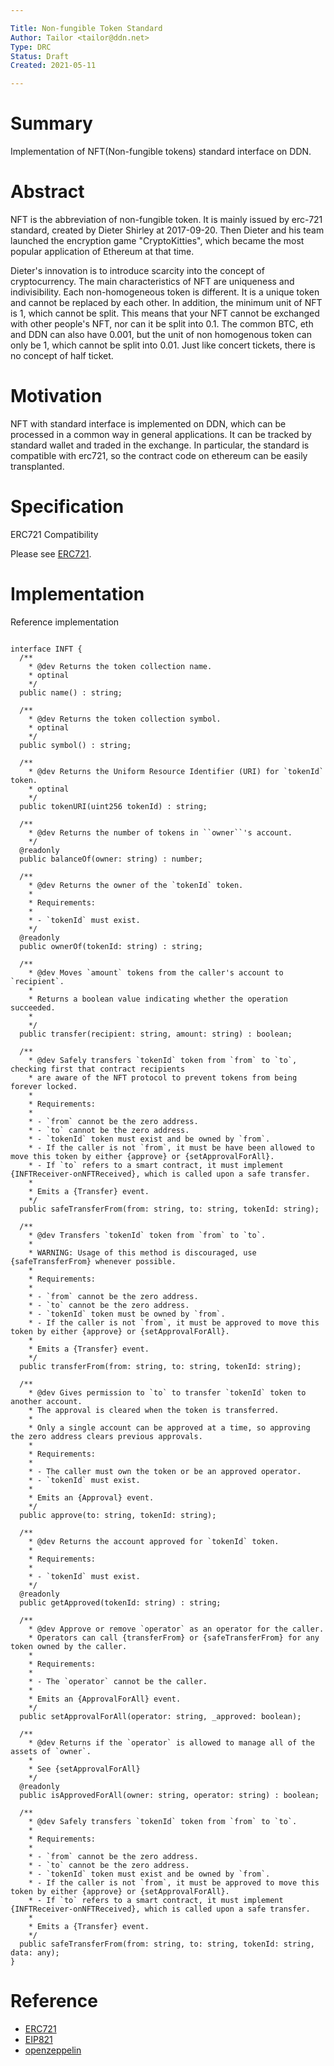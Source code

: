 ```yaml
---

Title: Non-fungible Token Standard
Author: Tailor <tailor@ddn.net>
Type: DRC
Status: Draft
Created: 2021-05-11

---
```


# Summary
Implementation of NFT(Non-fungible tokens) standard interface on DDN.

# Abstract
NFT is the abbreviation of non-fungible token. It is mainly issued by erc-721 standard, created by Dieter Shirley at 2017-09-20. Then Dieter and his team launched the encryption game "CryptoKitties", which became the most popular application of Ethereum at that time.

Dieter's innovation is to introduce scarcity into the concept of cryptocurrency. The main characteristics of NFT are uniqueness and indivisibility. Each non-homogeneous token is different. It is a unique token and cannot be replaced by each other. In addition, the minimum unit of NFT is 1, which cannot be split. This means that your NFT cannot be exchanged with other people's NFT, nor can it be split into 0.1. The common BTC, eth and DDN can also have 0.001, but the unit of non homogenous token can only be 1, which cannot be split into 0.01. Just like concert tickets, there is no concept of half ticket.

# Motivation
NFT with standard interface is implemented on DDN, which can be processed in a common way in general applications. It can be tracked by standard wallet and traded in the exchange. In particular, the standard is compatible with erc721, so the contract code on ethereum can be easily transplanted.

# Specification
ERC721 Compatibility

Please see [ERC721](https://github.com/decentraland/erc721).

# Implementation
Reference implementation 

```

interface INFT {
  /**
    * @dev Returns the token collection name.
    * optinal
    */
  public name() : string;

  /**
    * @dev Returns the token collection symbol.
    * optinal
    */
  public symbol() : string;

  /**
    * @dev Returns the Uniform Resource Identifier (URI) for `tokenId` token.
    * optinal
    */
  public tokenURI(uint256 tokenId) : string;

  /**
    * @dev Returns the number of tokens in ``owner``'s account.
    */
  @readonly
  public balanceOf(owner: string) : number;

  /**
    * @dev Returns the owner of the `tokenId` token.
    *
    * Requirements:
    *
    * - `tokenId` must exist.
    */
  @readonly
  public ownerOf(tokenId: string) : string;

  /**
    * @dev Moves `amount` tokens from the caller's account to `recipient`.
    *
    * Returns a boolean value indicating whether the operation succeeded.
    *
    */
  public transfer(recipient: string, amount: string) : boolean;

  /**
    * @dev Safely transfers `tokenId` token from `from` to `to`, checking first that contract recipients
    * are aware of the NFT protocol to prevent tokens from being forever locked.
    *
    * Requirements:
    *
    * - `from` cannot be the zero address.
    * - `to` cannot be the zero address.
    * - `tokenId` token must exist and be owned by `from`.
    * - If the caller is not `from`, it must be have been allowed to move this token by either {approve} or {setApprovalForAll}.
    * - If `to` refers to a smart contract, it must implement {INFTReceiver-onNFTReceived}, which is called upon a safe transfer.
    *
    * Emits a {Transfer} event.
    */
  public safeTransferFrom(from: string, to: string, tokenId: string);

  /**
    * @dev Transfers `tokenId` token from `from` to `to`.
    *
    * WARNING: Usage of this method is discouraged, use {safeTransferFrom} whenever possible.
    *
    * Requirements:
    *
    * - `from` cannot be the zero address.
    * - `to` cannot be the zero address.
    * - `tokenId` token must be owned by `from`.
    * - If the caller is not `from`, it must be approved to move this token by either {approve} or {setApprovalForAll}.
    *
    * Emits a {Transfer} event.
    */
  public transferFrom(from: string, to: string, tokenId: string);

  /**
    * @dev Gives permission to `to` to transfer `tokenId` token to another account.
    * The approval is cleared when the token is transferred.
    *
    * Only a single account can be approved at a time, so approving the zero address clears previous approvals.
    *
    * Requirements:
    *
    * - The caller must own the token or be an approved operator.
    * - `tokenId` must exist.
    *
    * Emits an {Approval} event.
    */
  public approve(to: string, tokenId: string);

  /**
    * @dev Returns the account approved for `tokenId` token.
    *
    * Requirements:
    *
    * - `tokenId` must exist.
    */
  @readonly
  public getApproved(tokenId: string) : string;

  /**
    * @dev Approve or remove `operator` as an operator for the caller.
    * Operators can call {transferFrom} or {safeTransferFrom} for any token owned by the caller.
    *
    * Requirements:
    *
    * - The `operator` cannot be the caller.
    *
    * Emits an {ApprovalForAll} event.
    */
  public setApprovalForAll(operator: string, _approved: boolean);

  /**
    * @dev Returns if the `operator` is allowed to manage all of the assets of `owner`.
    *
    * See {setApprovalForAll}
    */
  @readonly
  public isApprovedForAll(owner: string, operator: string) : boolean;

  /**
    * @dev Safely transfers `tokenId` token from `from` to `to`.
    *
    * Requirements:
    *
    * - `from` cannot be the zero address.
    * - `to` cannot be the zero address.
    * - `tokenId` token must exist and be owned by `from`.
    * - If the caller is not `from`, it must be approved to move this token by either {approve} or {setApprovalForAll}.
    * - If `to` refers to a smart contract, it must implement {INFTReceiver-onNFTReceived}, which is called upon a safe transfer.
    *
    * Emits a {Transfer} event.
    */
  public safeTransferFrom(from: string, to: string, tokenId: string, data: any);
}

```

# Reference

- [ERC721](https://github.com/decentraland/erc721)
- [EIP821](https://github.com/ethereum/EIPs/issues/821)
- [openzeppelin](https://docs.openzeppelin.com/contracts/3.x/erc721)
